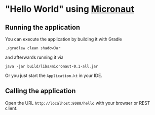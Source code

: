 # "Hello World" using [Micronaut](https://micronaut.io/)

## Running the application

You can execute the application by building it with Gradle
```
./gradlew clean shadowJar
```
and afterwards running it via
```
java -jar build/libs/micronaut-0.1-all.jar 
```

Or you just start the `Application.kt` in your IDE.

## Calling the application
Open the URL `http://localhost:8080/hello` with your browser or REST client.
